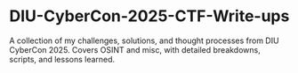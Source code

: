 # DIU-CyberCon-2025-CTF-Write-ups
A collection of my challenges, solutions, and thought processes from DIU CyberCon 2025. Covers OSINT and misc, with detailed breakdowns, scripts, and lessons learned.
